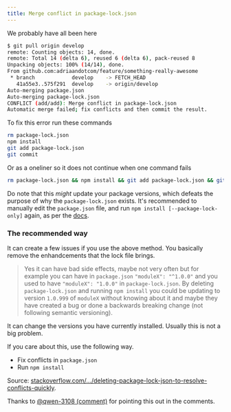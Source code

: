 ```yaml
---
title: Merge conflict in package-lock.json
---
```


We probably have all been here

```bash
$ git pull origin develop
remote: Counting objects: 14, done.
remote: Total 14 (delta 6), reused 6 (delta 6), pack-reused 8
Unpacking objects: 100% (14/14), done.
From github.com:adriaandotcom/feature/something-really-awesome
 * branch            develop    -> FETCH_HEAD
   41a55e3..575f291  develop    -> origin/develop
Auto-merging package.json
Auto-merging package-lock.json
CONFLICT (add/add): Merge conflict in package-lock.json
Automatic merge failed; fix conflicts and then commit the result.
```

To fix this error run these commands

```bash
rm package-lock.json
npm install
git add package-lock.json
git commit
```

Or as a oneliner so it does not continue when one command fails

```bash
rm package-lock.json && npm install && git add package-lock.json && git commit
```

Do note that this _might_ update your package versions, which defeats the purpose of why the `package-lock.json` exists. It's recommended to manually edit the `package.json` file, and run `npm install [--package-lock-only]` again, as per the [docs](https://docs.npmjs.com/files/package-locks#resolving-lockfile-conflicts).

### The recommended way

It can create a few issues if you use the above method. You basically remove the enhandcements that the lock file brings.

> Yes it can have bad side effects, maybe not very often but for example you can have in `package.json` `"moduleX": "^1.0.0"` and you used to have `"moduleX": "1.0.0"` in `package-lock.json`.
> By deleting `package-lock.json` and running `npm install` you could be updating to version `1.0.999` of `moduleX` without knowing about it and maybe they have created a bug or done a backwards breaking change (not following semantic versioning).

It can change the versions you have currently installed. Usually this is not a big problem.

If you care about this, use the following way.

 - Fix conflicts in `package.json`
 - Run `npm install`

Source: [stackoverflow.com/.../deleting-package-lock-json-to-resolve-conflicts-quickly](https://stackoverflow.com/questions/54124033/deleting-package-lock-json-to-resolve-conflicts-quickly/54127283).

Thanks to [@qwen-3108 (comment)](https://github.com/adriaandotcom/blog.adriaan.io/issues/22#issuecomment-997697156) for pointing this out in the comments.
